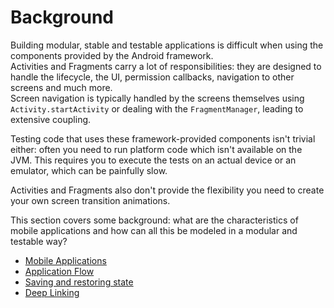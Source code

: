 # Background

Building modular, stable and testable applications is difficult when using the 
components provided by the Android framework.  
Activities and Fragments carry a lot of responsibilities: they are designed to
handle the lifecycle, the UI, permission callbacks, navigation to other screens
and much more.  
Screen navigation is typically handled by the screens themselves using
`Activity.startActivity` or dealing with the `FragmentManager`, leading to 
extensive coupling.

Testing code that uses these framework-provided components isn't trivial either:
often you need to run platform code which isn't available on the JVM. 
This requires you to execute the tests on an actual device or an emulator, which 
can be painfully slow.

Activities and Fragments also don't provide the flexibility you need to create
your own screen transition animations.

This section covers some background: what are the characteristics of mobile 
applications and how can all this be modeled in a modular and testable way?

 - [Mobile Applications](mobile_applications)
 - [Application Flow](application_flow)
 - [Saving and restoring state](saving_and_restoring_state)
 - [Deep Linking](deep_linking)
